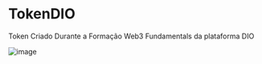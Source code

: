 # TokenDIO
Token Criado Durante a Formação Web3 Fundamentals da plataforma DIO


![image](https://github.com/Felpz2212/TokenDIO/assets/88008127/fffe67ef-f4d9-43f8-8c23-9d361daedb7a)
